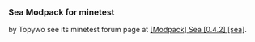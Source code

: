 ### Sea Modpack for minetest
by Topywo
see its minetest forum page at [[Modpack] Sea [0.4.2] [sea]](https://forum.minetest.net/viewtopic.php?t=4627).